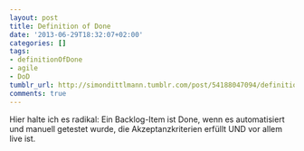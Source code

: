 ```yaml
---
layout: post
title: Definition of Done
date: '2013-06-29T18:32:07+02:00'
categories: []
tags:
- definitionOfDone
- agile
- DoD
tumblr_url: http://simondittlmann.tumblr.com/post/54188047094/definition-of-done
comments: true
---
```

<p>Hier halte ich es radikal: Ein Backlog-Item ist Done, wenn es automatisiert und manuell getestet wurde, die Akzeptanzkriterien erfüllt UND vor allem live ist.</p>

